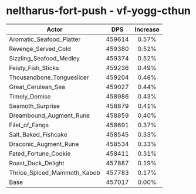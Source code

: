 # neltharus-fort-push - vf-yogg-cthun
| Actor | DPS | Increase |
|---|:---:|:---:|
|Aromatic_Seafood_Platter|459614|0.57%|
|Revenge_Served_Cold|459380|0.52%|
|Sizzling_Seafood_Medley|459374|0.52%|
|Feisty_Fish_Sticks|459236|0.49%|
|Thousandbone_Tongueslicer|459204|0.48%|
|Great_Cerulean_Sea|459027|0.44%|
|Timely_Demise|458986|0.43%|
|Seamoth_Surprise|458879|0.41%|
|Dreambound_Augment_Rune|458859|0.40%|
|Filet_of_Fangs|458691|0.37%|
|Salt_Baked_Fishcake|458545|0.33%|
|Draconic_Augment_Rune|458534|0.33%|
|Fated_Fortune_Cookie|458411|0.31%|
|Roast_Duck_Delight|457887|0.19%|
|Thrice_Spiced_Mammoth_Kabob|457783|0.17%|
|Base|457017|0.00%|
